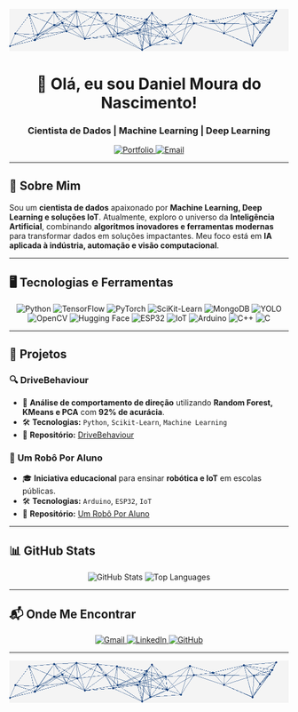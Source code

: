 <!-- Cabeçalho Animado -->
<p align="center">
  <img src="https://raw.githubusercontent.com/Natsuzera/Natsuzera/main/neural_network_banner_smooth.gif" alt="Neural Network Animation">
</p>

<h1 align="center">👋 Olá, eu sou Daniel Moura do Nascimento!</h1>
<h3 align="center">Cientista de Dados | Machine Learning | Deep Learning</h3>

<!-- Badges -->
<p align="center">
  <a href="https://github.com/Natsuzera">
    <img src="https://img.shields.io/badge/-PORTFÓLIO-0B3A78?style=for-the-badge&logo=github&logoColor=white" alt="Portfolio">
  </a>
  <a href="mailto:daniel_7799@live.com">
    <img src="https://img.shields.io/badge/-EMAIL-0B3A78?style=for-the-badge&logo=microsoft-outlook&logoColor=white" alt="Email">
  </a>
</p>

---

## 🚀 Sobre Mim
Sou um **cientista de dados** apaixonado por **Machine Learning, Deep Learning e soluções IoT**. Atualmente, exploro o universo da **Inteligência Artificial**, combinando **algoritmos inovadores e ferramentas modernas** para transformar dados em soluções impactantes. Meu foco está em **IA aplicada à indústria, automação e visão computacional**.

---

## 🖥️ Tecnologias e Ferramentas
<p align="center">
  <img src="https://img.shields.io/badge/Python-3776AB?style=for-the-badge&logo=python&logoColor=white" alt="Python">
  <img src="https://img.shields.io/badge/TensorFlow-FF6F00?style=for-the-badge&logo=tensorflow&logoColor=white" alt="TensorFlow">
  <img src="https://img.shields.io/badge/PyTorch-EE4C2C?style=for-the-badge&logo=pytorch&logoColor=white" alt="PyTorch">
  <img src="https://img.shields.io/badge/SciKit_Learn-F7931E?style=for-the-badge&logo=scikit-learn&logoColor=white" alt="SciKit-Learn">
  <img src="https://img.shields.io/badge/MongoDB-47A248?style=for-the-badge&logo=mongodb&logoColor=white" alt="MongoDB">
  <img src="https://img.shields.io/badge/YOLO-FF5733?style=for-the-badge&logo=opencv&logoColor=white" alt="YOLO">
  <img src="https://img.shields.io/badge/OpenCV-5C3EE8?style=for-the-badge&logo=opencv&logoColor=white" alt="OpenCV">
  <img src="https://img.shields.io/badge/HuggingFace-FFCC00?style=for-the-badge&logo=huggingface&logoColor=black" alt="Hugging Face">
  <img src="https://img.shields.io/badge/ESP32-0B3A78?style=for-the-badge&logo=espressif&logoColor=white" alt="ESP32">
  <img src="https://img.shields.io/badge/IoT-0B3A78?style=for-the-badge&logo=internetofthings&logoColor=white" alt="IoT">
  <img src="https://img.shields.io/badge/Arduino-0B3A78?style=for-the-badge&logo=arduino&logoColor=white" alt="Arduino">
  <img src="https://img.shields.io/badge/C++-0B3A78?style=for-the-badge&logo=cplusplus&logoColor=white" alt="C++">
  <img src="https://img.shields.io/badge/C-0B3A78?style=for-the-badge&logo=c&logoColor=white" alt="C">
</p>

---

## 📌 Projetos
### 🔍 **DriveBehaviour**
- 🚗 **Análise de comportamento de direção** utilizando **Random Forest, KMeans e PCA** com **92% de acurácia**.
- 🛠️ **Tecnologias:** `Python`, `Scikit-Learn`, `Machine Learning`
- 🔗 **Repositório:** [DriveBehaviour](https://github.com/seu-usuario/drivebehaviour)

### 🤖 **Um Robô Por Aluno**
- 🎓 **Iniciativa educacional** para ensinar **robótica e IoT** em escolas públicas.
- 🛠️ **Tecnologias:** `Arduino`, `ESP32`, `IoT`
- 🔗 **Repositório:** [Um Robô Por Aluno](https://github.com/seu-usuario/umroboporaluno)

---

## 📊 GitHub Stats
<p align="center">
  <img width="48%" src="https://github-readme-stats.vercel.app/api?username=Natsuzera&show_icons=true&theme=graywhite" alt="GitHub Stats">
  <img width="48%" src="https://github-readme-stats.vercel.app/api/top-langs/?username=Natsuzera&layout=compact&theme=graywhite" alt="Top Languages">
</p>

---

## 📬 Onde Me Encontrar
<p align="center">
  <a href="mailto:daniel_7799@live.com">
    <img src="https://img.shields.io/badge/Gmail-0B3A78?style=for-the-badge&logo=gmail&logoColor=white" alt="Gmail">
  </a>
  <a href="https://www.linkedin.com/in/danielmouranasc">
    <img src="https://img.shields.io/badge/LinkedIn-0B3A78?style=for-the-badge&logo=linkedin&logoColor=white" alt="LinkedIn">
  </a>
  <a href="https://github.com/Natsuzera">
    <img src="https://img.shields.io/badge/GitHub-0B3A78?style=for-the-badge&logo=github&logoColor=white" alt="GitHub">
  </a>
</p>

---

<!-- Rodapé Animado (Opcional: pode adicionar outro GIF ou imagem) -->
<p align="center">
  <img src="https://raw.githubusercontent.com/Natsuzera/Natsuzera/main/neural_network_banner_smooth.gif" alt="Neural Network Animation">
</p>
